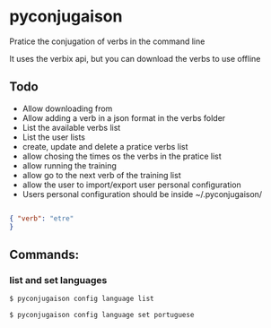 # pyconjugaison
Pratice the conjugation of verbs in the command line

It uses the verbix api, but you can download the verbs to use offline
## Todo

- Allow downloading from
- Allow adding a verb in a json format in the verbs folder
- List the available verbs list
- List the user lists
- create, update and delete a pratice verbs list
- allow chosing the times os the verbs in the pratice list
- allow running the training
- allow go to the next verb of the training list
- allow the user to import/export user personal configuration
- Users personal configuration should be inside ~/.pyconjugaison/

```json

{ "verb": "etre"
}
```

## Commands:
### list and set languages
```bash
$ pyconjugaison config language list
```
```bash
$ pyconjugaison config language set portuguese
```



